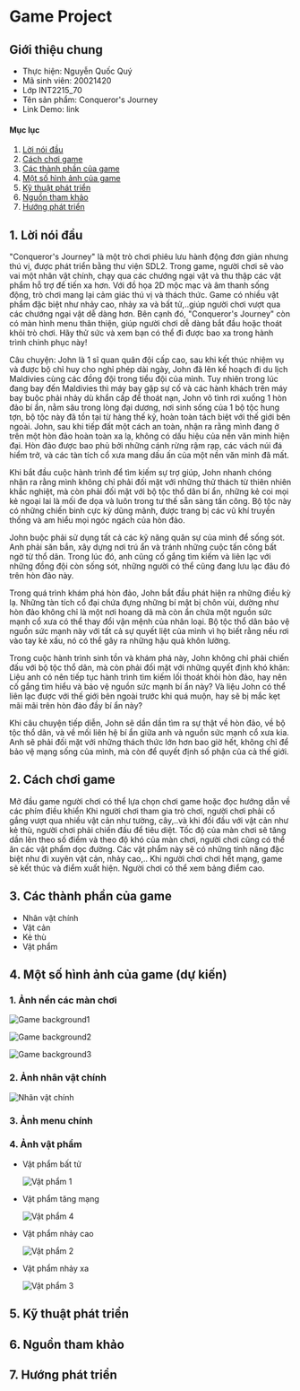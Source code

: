 # Game Project

## Giới thiệu chung

- Thực hiện: Nguyễn Quốc Quý
- Mã sinh viên: 20021420
- Lớp INT2215_70
- Tên sản phẩm: Conqueror's Journey
- Link Demo: link

#### Mục lục
1. [Lời nói đầu](#lời-nói-đầu)
2. [Cách chơi game](#cách-chơi-game)
3. [Các thành phần của game](#các-thành-phần-của-game)
4. [Một số hình ảnh của game](#một-số-hình-ảnh-của-game)
5. [Kỹ thuật phát triển](#kỹ-thuật-phát-triển)
6. [Nguồn tham khảo](#nguồn-tham-khảo)
7. [Hướng phát triển](#hướng-phát-triển)

## 1. Lời nói đầu

"Conqueror's Journey" là một trò chơi phiêu lưu hành động đơn giản nhưng thú vị, được phát triển bằng thư viện SDL2. Trong game, người chơi sẽ vào vai một nhân vật chính, chạy qua các chướng ngại vật và thu thập các vật phẩm hỗ trợ để tiến xa hơn. Với đồ họa 2D mộc mạc và âm thanh sống động, trò chơi mang lại cảm giác thú vị và thách thức. Game có nhiều vật phẩm đặc biệt như nhảy cao, nhảy xa và bất tử,..giúp người chơi vượt qua các chướng ngại vật dễ dàng hơn. Bên cạnh đó, "Conqueror's Journey" còn có màn hình menu thân thiện, giúp người chơi dễ dàng bắt đầu hoặc thoát khỏi trò chơi. Hãy thử sức và xem bạn có thể đi được bao xa trong hành trình chinh phục này!

Câu chuyện: John là 1 sĩ quan quân đội cấp cao, sau khi kết thúc nhiệm vụ và được bộ chỉ huy cho nghỉ phép dài ngày, John đã lên kế hoạch đi du lịch Maldivies cùng các đồng đội trong tiểu đội của mình. Tuy nhiên trong lúc đang bay đến Maldivies thì máy bay gặp sự cố và các hành khách trên máy bay buộc phải nhảy dù khẩn cấp để thoát nạn, John vô tình rơi xuống 1 hòn đảo bí ẩn, nằm sâu trong lòng đại dương, nơi sinh sống của 1 bộ tộc hung tợn, bộ tộc này đã tồn tại từ hàng thế kỷ, hoàn toàn tách biệt với thế giới bên ngoài. John, sau khi tiếp đất một cách an toàn, nhận ra rằng mình đang ở trên một hòn đảo hoàn toàn xa lạ, không có dấu hiệu của nền văn minh hiện đại. Hòn đảo được bao phủ bởi những cánh rừng rậm rạp, các vách núi đá hiểm trở, và các tàn tích cổ xưa mang dấu ấn của một nền văn minh đã mất.

Khi bắt đầu cuộc hành trình để tìm kiếm sự trợ giúp, John nhanh chóng nhận ra rằng mình không chỉ phải đối mặt với những thử thách từ thiên nhiên khắc nghiệt, mà còn phải đối mặt với bộ tộc thổ dân bí ẩn, những kẻ coi mọi kẻ ngoại lai là mối đe dọa và luôn trong tư thế sẵn sàng tấn công. Bộ tộc này có những chiến binh cực kỳ dũng mãnh, được trang bị các vũ khí truyền thống và am hiểu mọi ngóc ngách của hòn đảo.

John buộc phải sử dụng tất cả các kỹ năng quân sự của mình để sống sót. Anh phải săn bắn, xây dựng nơi trú ẩn và tránh những cuộc tấn công bất ngờ từ thổ dân. Trong lúc đó, anh cũng cố gắng tìm kiếm và liên lạc với những đồng đội còn sống sót, những người có thể cũng đang lưu lạc đâu đó trên hòn đảo này.

Trong quá trình khám phá hòn đảo, John bắt đầu phát hiện ra những điều kỳ lạ. Những tàn tích cổ đại chứa đựng những bí mật bị chôn vùi, dường như hòn đảo không chỉ là một nơi hoang dã mà còn ẩn chứa một nguồn sức mạnh cổ xưa có thể thay đổi vận mệnh của nhân loại. Bộ tộc thổ dân bảo vệ nguồn sức mạnh này với tất cả sự quyết liệt của mình vì họ biết rằng nếu rơi vào tay kẻ xấu, nó có thể gây ra những hậu quả khôn lường.

Trong cuộc hành trình sinh tồn và khám phá này, John không chỉ phải chiến đấu với bộ tộc thổ dân, mà còn phải đối mặt với những quyết định khó khăn: Liệu anh có nên tiếp tục hành trình tìm kiếm lối thoát khỏi hòn đảo, hay nên cố gắng tìm hiểu và bảo vệ nguồn sức mạnh bí ẩn này? Và liệu John có thể liên lạc được với thế giới bên ngoài trước khi quá muộn, hay sẽ bị mắc kẹt mãi mãi trên hòn đảo đầy bí ẩn này?

Khi câu chuyện tiếp diễn, John sẽ dần dần tìm ra sự thật về hòn đảo, về bộ tộc thổ dân, và về mối liên hệ bí ẩn giữa anh và nguồn sức mạnh cổ xưa kia. Anh sẽ phải đối mặt với những thách thức lớn hơn bao giờ hết, không chỉ để bảo vệ mạng sống của mình, mà còn để quyết định số phận của cả thế giới.

## 2. Cách chơi game
Mở đầu game người chơi có thể lựa chọn chơi game hoặc đọc hướng dẫn về các phím điều khiển Khi người chơi tham gia trò chơi, người chơi phải cố gắng vượt qua nhiều vật cản như tường, cây,..và khi đối đầu với vật cản như kẻ thù, người chơi phải chiến đấu để tiêu diệt. Tốc độ của màn chơi sẽ tăng dần lên theo số điểm và theo độ khó của màn chơi, người chơi cũng có thể ăn các vật phẩm dọc đường. Các vật phẩm này sẽ có những tính năng đặc biệt như đi xuyên vật cản, nhảy cao,.. Khi người chơi chơi hết mạng, game sẽ kết thúc và điểm xuất hiện. Người chơi có thể xem bảng điểm cao.

## 3. Các thành phần của game
- Nhân vật chính
- Vật cản
- Kẻ thù
- Vật phẩm

## 4. Một số hình ảnh của game (dự kiến)

### 1. Ảnh nền các màn chơi

![Game background1](https://static.vecteezy.com/system/resources/previews/009/676/000/non_2x/game-background-cartoon-game-design-nature-asset-vector.jpg)

![Game background2](https://cdna.artstation.com/p/marketplace/presentation_assets/000/246/016/large/file.jpg?1575388524)

![Game background3](https://t3.ftcdn.net/jpg/01/14/47/12/360_F_114471205_0O1mMyKE100dWY4kqoDKBNYJDto53kkt.jpg)

### 2. Ảnh nhân vật chính

![Nhân vật chính](https://i.pinimg.com/originals/1e/d2/05/1ed2051b243b94de885c4c96cbe4b45f.jpg)

### 3. Ảnh menu chính
### 4. Ảnh vật phẩm
- Vật phẩm bất tử

    ![Vật phẩm 1](https://encrypted-tbn0.gstatic.com/images?q=tbn:ANd9GcSoq9sqejTHI1WeN8MRu7xJKK5ZxfJ33VA7OEaCcBsfPiwx04SudC9O3Osgp4PLPb2NRM4&usqp=CAU)
    
- Vật phẩm tăng mạng

    ![Vật phẩm 4](https://encrypted-tbn0.gstatic.com/images?q=tbn:ANd9GcQmk-_EfO07hbyBOx7jj7eygjSodYrZ_AMP9Y_mGlpAyUrPmHCyo7Vf9PQl-yecUB7Dno8&usqp=CAU)

- Vật phẩm nhảy cao

    ![Vật phẩm 2](https://png.pngtree.com/png-vector/20220307/ourmid/pngtree-icons-for-isometric-game-elements-colorful-isolated-vector-illustration-of-item-png-image_4420676.png)

- Vật phẩm nhảy xa

    ![Vật phẩm 3](https://png.pngtree.com/png-vector/20220307/ourmid/pngtree-icons-for-isometric-game-elements-colorful-isolated-vector-illustration-of-item-png-image_4420675.png)
    

## 5. Kỹ thuật phát triển

## 6. Nguồn tham khảo

## 7. Hướng phát triển
